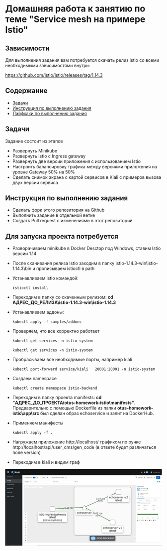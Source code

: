 # Домашняя работа к занятию по теме "Service mesh на примере Istio"

## Зависимости

Для выполнения задания вам потребуется скачать релиз istio со всеми необходимыми зависимостями внутри:

https://github.com/istio/istio/releases/tag/1.14.3

## Содержание

* [Задачи](#Задачи)
* [Инструкция по выполнению задания](#Инструкция-по-выполнению-задания)
* [Лайфхаки по выполнению задания](#Лайфхаки-по-выполнению-задания)

## Задачи

Задание состоит из этапов

- Развернуть Minikube
- Развернуть Istio c Ingress gateway
- Развернуть две версии приложения с использованием Istio
- Настроить балансировку трафика между версиями приложения на уровне Gateway 50% на 50%
- Сделать снимок экрана с картой сервисов в Kiali с примеров вызова двух версии сервиса

## Инструкция по выполнению задания

- Сделать форк этого репозитория на Github
- Выполнить задание в отдельной ветке
- Создать Pull request с изменениями в этот репозиторий

## Для запуска проекта потребуется

- Разворачиваем minikube в Docker Desctop под Windows, ставим Istio версии 1.14

- После скачивания релиза Istio заходим в папку istio-1.14.3-win\istio-1.14.3\bin и прописываем istioctl в path 

- Устанавливаем istio командой: 
  ~~~~
  istioctl install
  ~~~~

- Переходим в папку со скаченным релизом: **cd АДРЕС_ДО_РЕЛИЗА\istio-1.14.3-win\istio-1.14.3**

- Устанавливаем аддоны: 
  ~~~~
  kubectl apply -f samples/addons
  ~~~~

- Проверяем, что все корректно работает

  ~~~~
  kubectl get services -n istio-system
  ~~~~
  
  ~~~~
  kubectl get services -n istio-system
  ~~~~
  
- Пробрасываем все необходимые порты, например kiali
  ~~~~
  kubectl port-forward service/kiali   20001:20001 -n istio-system
  ~~~~
  
- Создаем namespace
   ~~~~
   kubectl create namespace istio-backend
   ~~~~
  
- Переходим в папку проекта manifests: **cd "АДРЕС_ДО_ПРОЕКТА\otus-homework-istio\manifests"**. 
  Предварительно с помощью Dockerfile из папки **otus-homework-istio\app\src** был сделан образ echoservice и залит на DockerHub.
- Применяем манифесты

  ~~~~
  kubectl apply -f .  
  ~~~~
  
 - Нагружаем приложение http://localhost/ трафиком по ручке http://localhost/api/user_cms/gen_code (в ответе будет различаться поле version)
 
 - Переходим в kiali и видим граф 
  
  ![Пример карты сервисов с балансировкой трафика между версиями](kiali-grath.jpg)
